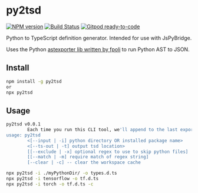 # py2tsd

[![NPM version](https://img.shields.io/npm/v/py2tsd.svg)](http://npmjs.com/package/py2tsd)
[![Build Status](https://github.com/extremeheat/py2tsd/workflows/CI/badge.svg)](https://github.com/extremeheat/py2tsd/actions/workflows/)
[![Gitpod ready-to-code](https://img.shields.io/badge/Gitpod-ready--to--code-blue?logo=gitpod)](https://gitpod.io/#https://github.com/extremeheat/py2tsd)


Python to TypeScript definition generator. Intended for use with JsPyBridge.

Uses the Python [astexporter lib written by fpoli](https://github.com/fpoli/python-astexport) to run Python AST to JSON.

## Install

```sh
npm install -g py2tsd
or
npx py2tsd
```

## Usage

```sh
py2tsd v0.0.1
        Each time you run this CLI tool, we'll append to the last exported TSD. To avoid this, you can use the --clear flag.
usage: py2tsd 
        <[--input | -i] python directory OR installed package name>
        <[--ts-out | -t] output tsd location> 
        [[--exclude | -x] optional regex to use to skip python files]
        [[--match | -m] require match of regex string]
        [--clear | -c] -- clear the workspace cache
```

```sh
npx py2tsd -i ./myPythonDir/ -o types.d.ts
npx py2tsd -i tensorflow -o tf.d.ts
npx py2tsd -i torch -o tf.d.ts -c
```